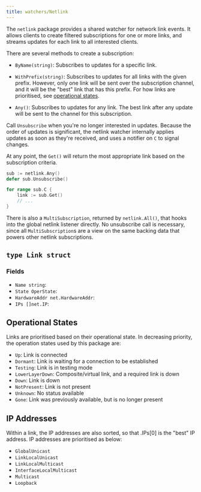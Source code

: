 ```yaml
---
title: watchers/Netlink
---
```


The `netlink` package provides a shared watcher for network link events. It allows clients to create
filtered subscriptions for one or more links, and streams updates for each link to all interested
clients.

There are several methods to create a subscription:

- `ByName(string)`: Subscribes to updates for a specific link.

- `WithPrefix(string)`: Subscribes to updates for all links with the given prefix. However, only one
  link will be sent over the subscription channel, and it will be the "best" link that has this
  prefix. For how links are prioritised, see [operational states](#operational-states).

- `Any()`: Subscribes to updates for any link. The best link after any update will be sent to the
  channel for this subscription.

Call `Unsubscribe` when you're no longer interested in updates. Because the order of updates is
significant, the netlink watcher internally applies updates as soon as they're received, and uses
a notifier on `C` to signal changes.

At any point, the `Get()` will return the most appropriate link based on the subscription criteria.

```go
sub := netlink.Any()
defer sub.Unsubscribe()

for range sub.C {
	link := sub.Get()
	// ...
}
```

There is also a `MultiSubscription`, returned by `netlink.All()`, that hooks into the global netlink
listener directly. No unsubscribe call is necessary, since all `MultiSubscription`s are a view on
the same backing data that powers other netlink subscriptions.

## `type Link struct`

### Fields

- `Name string`: 
- `State OperState`: 
- `HardwareAddr net.HardwareAddr`: 
- `IPs []net.IP`: 

## Operational States

Links are prioritised based on their operational state. In decreasing priority, the operation states
used by this package are:

- `Up`: Link is connected
- `Dormant`: Link is waiting for a connection to be established
- `Testing`: Link is in testing mode
- `LowerLayerDown`: Composite/virtual link, and a required link is down
- `Down`: Link is down
- `NotPresent`: Link is not present
- `Unknown`: No status available
- `Gone`: Link was previously available, but is no longer present

## IP Addresses

Within a link, the IP addresses are also sorted, so that .IPs[0] is the "best" IP address. IP
addresses are prioritised as below:

- `GlobalUnicast`
- `LinkLocalUnicast`
- `LinkLocalMulticast`
- `InterfaceLocalMulticast`
- `Multicast`
- `Loopback`
